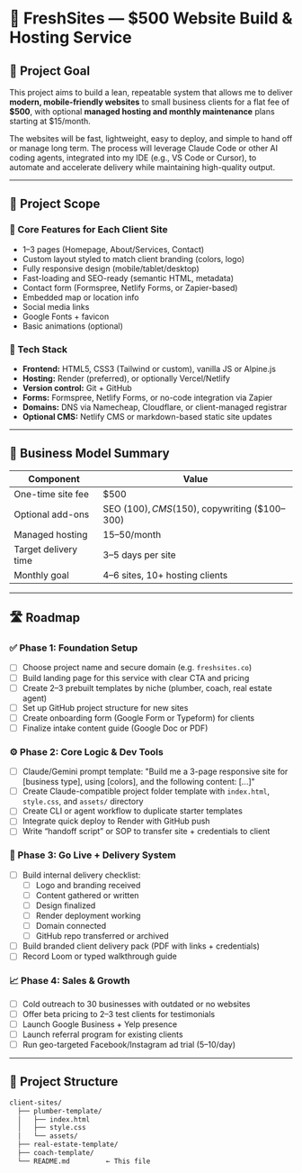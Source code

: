 # 💼 FreshSites — $500 Website Build & Hosting Service

## 🧠 Project Goal

This project aims to build a lean, repeatable system that allows me to deliver **modern, mobile-friendly websites** to small business clients for a flat fee of **$500**, with optional **managed hosting and monthly maintenance** plans starting at $15/month.

The websites will be fast, lightweight, easy to deploy, and simple to hand off or manage long term. The process will leverage Claude Code or other AI coding agents, integrated into my IDE (e.g., VS Code or Cursor), to automate and accelerate delivery while maintaining high-quality output.

---

## 🎯 Project Scope

### 🧱 Core Features for Each Client Site
- 1–3 pages (Homepage, About/Services, Contact)
- Custom layout styled to match client branding (colors, logo)
- Fully responsive design (mobile/tablet/desktop)
- Fast-loading and SEO-ready (semantic HTML, metadata)
- Contact form (Formspree, Netlify Forms, or Zapier-based)
- Embedded map or location info
- Social media links
- Google Fonts + favicon
- Basic animations (optional)

### 🧰 Tech Stack
- **Frontend:** HTML5, CSS3 (Tailwind or custom), vanilla JS or Alpine.js
- **Hosting:** Render (preferred), or optionally Vercel/Netlify
- **Version control:** Git + GitHub
- **Forms:** Formspree, Netlify Forms, or no-code integration via Zapier
- **Domains:** DNS via Namecheap, Cloudflare, or client-managed registrar
- **Optional CMS:** Netlify CMS or markdown-based static site updates

---

## 🧾 Business Model Summary

| Component               | Value                        |
|-------------------------|------------------------------|
| One-time site fee       | $500                         |
| Optional add-ons        | SEO ($100), CMS ($150), copywriting ($100–300) |
| Managed hosting         | $15–$50/month                |
| Target delivery time    | 3–5 days per site            |
| Monthly goal            | 4–6 sites, 10+ hosting clients |

---

## 🛣️ Roadmap

### ✅ Phase 1: Foundation Setup

- [ ] Choose project name and secure domain (e.g. `freshsites.co`)
- [ ] Build landing page for this service with clear CTA and pricing
- [ ] Create 2–3 prebuilt templates by niche (plumber, coach, real estate agent)
- [ ] Set up GitHub project structure for new sites
- [ ] Create onboarding form (Google Form or Typeform) for clients
- [ ] Finalize intake content guide (Google Doc or PDF)

### ⚙️ Phase 2: Core Logic & Dev Tools

- [ ] Claude/Gemini prompt template: "Build me a 3-page responsive site for [business type], using [colors], and the following content: [...]"
- [ ] Create Claude-compatible project folder template with `index.html`, `style.css`, and `assets/` directory
- [ ] Create CLI or agent workflow to duplicate starter templates
- [ ] Integrate quick deploy to Render with GitHub push
- [ ] Write “handoff script” or SOP to transfer site + credentials to client

### 🚀 Phase 3: Go Live + Delivery System

- [ ] Build internal delivery checklist:
  - [ ] Logo and branding received
  - [ ] Content gathered or written
  - [ ] Design finalized
  - [ ] Render deployment working
  - [ ] Domain connected
  - [ ] GitHub repo transferred or archived
- [ ] Build branded client delivery pack (PDF with links + credentials)
- [ ] Record Loom or typed walkthrough guide

### 📈 Phase 4: Sales & Growth

- [ ] Cold outreach to 30 businesses with outdated or no websites
- [ ] Offer beta pricing to 2–3 test clients for testimonials
- [ ] Launch Google Business + Yelp presence
- [ ] Launch referral program for existing clients
- [ ] Run geo-targeted Facebook/Instagram ad trial ($5–$10/day)

---

## 📂 Project Structure

```bash
client-sites/
  ├── plumber-template/
  │   ├── index.html
  │   ├── style.css
  │   └── assets/
  ├── real-estate-template/
  ├── coach-template/
  └── README.md         ← This file
